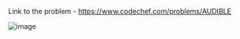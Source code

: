 Link to the problem - https://www.codechef.com/problems/AUDIBLE



![image](https://user-images.githubusercontent.com/57552973/222506159-30fb71aa-c5c2-4fa1-becd-f7b9c1731223.png)
